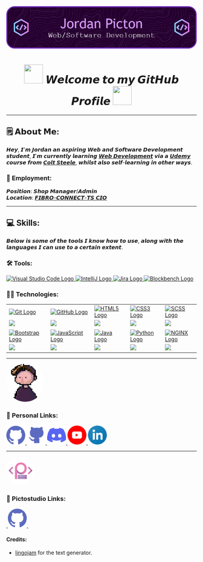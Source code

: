 <!-- Heading Image -->
<div align="center">
  <img src="images/github-header-image.png">
</div>

<!-- Welcome Section -->

<h1 align="center">
  <img width="50" height="50" src="https://media.giphy.com/media/v1.Y2lkPTc5MGI3NjExeGp5a2ZuM3Q5NmdhNGp1aTd4dXBjOWJya2FweTBnb2V0cDFvOXBtdyZlcD12MV9pbnRlcm5hbF9naWZfYnlfaWQmY3Q9cw/WFZvB7VIXBgiz3oDXE/giphy.gif">
    𝙒𝙚𝙡𝙘𝙤𝙢𝙚 𝙩𝙤 𝙢𝙮 𝙂𝙞𝙩𝙃𝙪𝙗 𝙋𝙧𝙤𝙛𝙞𝙡𝙚
  <img width="50" height="50" src="https://media.giphy.com/media/v1.Y2lkPTc5MGI3NjExeGp5a2ZuM3Q5NmdhNGp1aTd4dXBjOWJya2FweTBnb2V0cDFvOXBtdyZlcD12MV9pbnRlcm5hbF9naWZfYnlfaWQmY3Q9cw/WFZvB7VIXBgiz3oDXE/giphy.gif">
</h1>
<hr />

<!-- About Me  Font used = Maths Sans Italic Bold-->

## 🗒️ 𝗔𝗯𝗼𝘂𝘁 𝗠𝗲:
𝙃𝙚𝙮, 𝙄'𝙢 𝙅𝙤𝙧𝙙𝙖𝙣 𝙖𝙣 𝙖𝙨𝙥𝙞𝙧𝙞𝙣𝙜 𝙒𝙚𝙗 𝙖𝙣𝙙 𝙎𝙤𝙛𝙩𝙬𝙖𝙧𝙚 𝘿𝙚𝙫𝙚𝙡𝙤𝙥𝙢𝙚𝙣𝙩 𝙨𝙩𝙪𝙙𝙚𝙣𝙩, 𝙄'𝙢 𝙘𝙪𝙧𝙧𝙚𝙣𝙩𝙡𝙮 𝙡𝙚𝙖𝙧𝙣𝙞𝙣𝙜 <a href="https://www.udemy.com/course/the-web-developer-bootcamp/?couponCode=ST14MT32124">𝙒𝙚𝙗 𝘿𝙚𝙫𝙚𝙡𝙤𝙥𝙢𝙚𝙣𝙩</a> 𝙫𝙞𝙖 𝙖 <a href="https://www.udemy.com">𝙐𝙙𝙚𝙢𝙮</a> 𝙘𝙤𝙪𝙧𝙨𝙚 𝙛𝙧𝙤𝙢 <a href="https://www.udemy.com/user/coltsteele/">𝘾𝙤𝙡𝙩 𝙎𝙩𝙚𝙚𝙡𝙚</a>, 𝙬𝙝𝙞𝙡𝙨𝙩 𝙖𝙡𝙨𝙤 𝙨𝙚𝙡𝙛-𝙡𝙚𝙖𝙧𝙣𝙞𝙣𝙜 𝙞𝙣 𝙤𝙩𝙝𝙚𝙧 𝙬𝙖𝙮𝙨.

### :office: Employment:
𝙋𝙤𝙨𝙞𝙩𝙞𝙤𝙣: 𝙎𝙝𝙤𝙥 𝙈𝙖𝙣𝙖𝙜𝙚𝙧/𝘼𝙙𝙢𝙞𝙣
<br />
𝙇𝙤𝙘𝙖𝙩𝙞𝙤𝙣: <a href="https://fibroconnect.co.uk">𝙁𝙄𝘽𝙍𝙊-𝘾𝙊𝙉𝙉𝙀𝘾𝙏-𝙏𝙎 𝘾𝙄𝙊</a>
<hr />

## :computer: Skills:
𝘽𝙚𝙡𝙤𝙬 𝙞𝙨 𝙨𝙤𝙢𝙚 𝙤𝙛 𝙩𝙝𝙚 𝙩𝙤𝙤𝙡𝙨 𝙄 𝙠𝙣𝙤𝙬 𝙝𝙤𝙬 𝙩𝙤 𝙪𝙨𝙚, 𝙖𝙡𝙤𝙣𝙜 𝙬𝙞𝙩𝙝 𝙩𝙝𝙚 𝙡𝙖𝙣𝙜𝙪𝙖𝙜𝙚𝙨 𝙄 𝙘𝙖𝙣 𝙪𝙨𝙚 𝙩𝙤 𝙖 𝙘𝙚𝙧𝙩𝙖𝙞𝙣 𝙚𝙭𝙩𝙚𝙣𝙩.

### :hammer_and_wrench: Tools:
  <a href="https://code.visualstudio.com">
    <img width="50" alt="Visual Studio Code Logo" src="https://user-images.githubusercontent.com/25181517/192108891-d86b6220-e232-423a-bf5f-90903e6887c3.png">
  </a>
  <a href="https://www.jetbrains.com/idea/">
    <img width="50" alt="IntelliJ Logo" src="https://user-images.githubusercontent.com/25181517/192108890-200809d1-439c-4e23-90d3-b090cf9a4eea.png">
  </a>
  <a href="https://www.atlassian.com/software/jira">
    <img width="50" alt="Jira Logo" src="https://user-images.githubusercontent.com/25181517/183912952-83784e94-629d-4c34-a961-ae2ae795b662.png">
  </a>
  <a href="https://www.blockbench.net">
    <img width="50" alt="Blockbench Logo" src="https://upload.wikimedia.org/wikipedia/commons/thumb/6/6d/Blockbench_icon.png/768px-Blockbench_icon.png"/>
  </a>

### 👨‍💻 Technologies:
<table>
  <tr>
    <td>
       <a href="https://git-scm.com">
         <img id="Git" width="100" alt="Git Logo" src="https://user-images.githubusercontent.com/25181517/192108372-f71d70ac-7ae6-4c0d-8395-51d8870c2ef0.png">
      </a>
    </td>
    <td>
      <a href="https://github.com">
        <img id="GitHub" width="100" alt="GitHub Logo" src="https://user-images.githubusercontent.com/25181517/192108374-8da61ba1-99ec-41d7-80b8-fb2f7c0a4948.png">
      </a>
    </td>
    <td>
      <a href="https://html.com/html5/">
        <img id="HTML5" width="100" alt="HTML5 Logo" src="https://user-images.githubusercontent.com/25181517/192158954-f88b5814-d510-4564-b285-dff7d6400dad.png">
      </a>
    </td>
    <td>
      <a href="https://css3.com">
        <img id="CSS3" width="100" alt="CSS3 Logo" src="https://user-images.githubusercontent.com/25181517/183898674-75a4a1b1-f960-4ea9-abcb-637170a00a75.png">
      </a>
    </td>
    <td>
      <a href="https://sass-lang.com">
        <img id="SCSS" width="100" alt="SCSS Logo" src="https://user-images.githubusercontent.com/25181517/192158956-48192682-23d5-4bfc-9dfb-6511ade346bc.png">
      </a>
    </td>
  </tr>
  <tr>
    <td>
      <img id="Git" width="100" src="https://geps.dev/progress/2">
    </td>
    <td>
      <img id="GitHub" width="100" src="https://geps.dev/progress/5">
    </td>
    <td>
      <img id="HTML5" width="100" src="https://geps.dev/progress/75">
    </td>
    <td>
      <img id="CSS3" width="100" src="https://geps.dev/progress/25">
    </td>
    <td>
      <img id="SCSS" width="100" src="https://geps.dev/progress/15">
    </td>
  </tr>
  <tr>
    <td>
      <a href="https://getbootstrap.com">
        <img id="Bootstrap" width="100" alt="Bootstrap Logo" src="https://user-images.githubusercontent.com/25181517/183898054-b3d693d4-dafb-4808-a509-bab54cf5de34.png">
     </a>
    </td>
    <td>
      <a href="https://www.javascript.com">
        <img id="JavaScript" width="100" alt="JavaScript Logo" src="https://user-images.githubusercontent.com/25181517/117447155-6a868a00-af3d-11eb-9cfe-245df15c9f3f.png">
      </a>
    </td>
    <td>
      <a href="https://www.java.com/en/">
        <img id="Java" width="100" alt="Java Logo" src="https://user-images.githubusercontent.com/25181517/117201156-9a724800-adec-11eb-9a9d-3cd0f67da4bc.png">
      </a>
    </td>
    <td>
      <a href="https://www.python.org">
         <img id="Python" width="100" alt="Python Logo" src="https://user-images.githubusercontent.com/25181517/183423507-c056a6f9-1ba8-4312-a350-19bcbc5a8697.png">
       </a>
    </td>
    <td>
      <a href="https://www.nginx.com">
        <img id="NGINX" width="100" alt="NGINX Logo" src="https://user-images.githubusercontent.com/25181517/183345125-9a7cd2e6-6ad6-436f-8490-44c903bef84c.png">
     </a>
    </td>
  </tr>
  <tr>
    <td>
      <img id="Bootstrap" width="100" src="https://geps.dev/progress/70">
    </td>
    <td>
      <img id="JavaScript" width="100" src="https://geps.dev/progress/10">
    </td>
    <td>
      <img id="Java" width="100" src="https://geps.dev/progress/10">
    </td>
    <td>
      <img id="Python" width="100" src="https://geps.dev/progress/5">
    </td>
    <td>
      <img id="NGINX" width="100" src="https://geps.dev/progress/10">
    </td>
  </tr>
</table>
<hr />

<img id="jordan-pfp" alt="" width="100" src="images/pfp/jordan_developer.png" style="border-radius:100px">

### :link: Personal Links:
  <a href="https://github.com/JordanPicton">
    <img id="GitHub" alt="" width="50" src="images/icons/github-main.png">
  </a>
    <a href="https://github.com/JPicton-HCFE">
    <img id="GitHub" alt="" width="50" src="images/icons/github-second.png">
  </a>
  <a href="https://discord.gg/DaCTamGB4j">
    <img id="Discord" alt="" width="50" src="images/icons/discord.png">
  </a>
  <a href="https://www.youtube.com/channel/UCRF-omIWK3pyQylsOyL_76A">
    <img id="YouTube" alt="" width="50" src="images/icons/youtube.png">
  </a>
  <a href="https://www.linkedin.com/in/jordan-picton-64a999272/">
    <img id="LinkedIn" alt="" width="50" src="images/icons/linkedin-logo.png">
  </a>
<hr />

<img id="pictostudio-logo" alt="" width="75" src="images/pfp/pictostudio_organisation.png" style="border-radius:100px">
  
  ### :link: Pictostudio Links:
  <a href="https://pictostudio">
    <img id="Pictostudio-Website" alt="" width="50" src="https://encrypted-tbn0.gstatic.com/images?q=tbn:ANd9GcTSzqa-AVuhyahSDSxKM8A0guhUTUm4DTijxA&s">
  </a>
  <a href="https://github.com/Pictostudio">
    <img id="GitHub" alt="" width="50" src="images/icons/github-main.png">
  </a>
  <a href="https://modrinth.com/organization/pictostudio">
    <img id ="Modrinth-logo" alt="" width="50" src="https://cdn.modrinth.com/modrinth-new.png"> 
  </a>

#### Credits:
  - <a href="https://lingojam.com/FancyTextGenerator">lingojam</a> for the text generator.